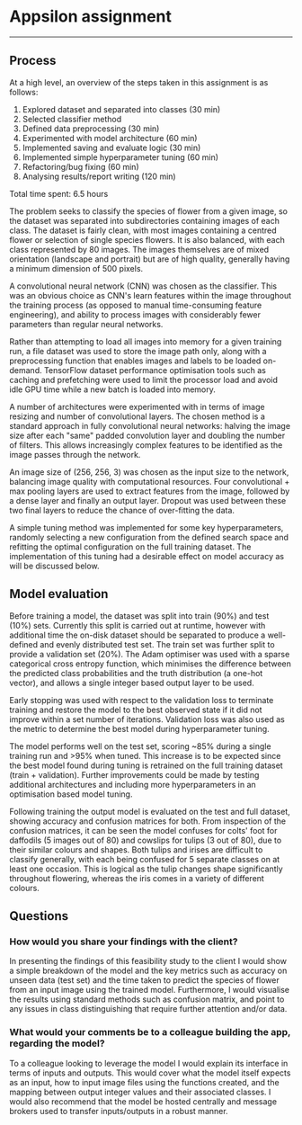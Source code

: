 # Appsilon assignment

---

## Process

At a high level, an overview of the steps taken in this assignment is as follows:
1. Explored dataset and separated into classes (30 min)
2. Selected classifier method 
3. Defined data preprocessing (30 min)
4. Experimented with model architecture (60 min)
5. Implemented saving and evaluate logic (30 min)
6. Implemented simple hyperparameter tuning (60 min)
7. Refactoring/bug fixing (60 min)
8. Analysing results/report writing (120 min)

Total time spent: 6.5 hours

The problem seeks to classify the species of flower from a given image, so the dataset was separated into subdirectories
containing images of each class. The dataset is fairly clean, with most images containing a centred flower or selection
of single species flowers. It is also balanced, with each class represented by 80 images. The images themselves are of 
mixed orientation (landscape and portrait) but are of high quality, generally having a minimum dimension of 500 pixels.

A convolutional neural network (CNN) was chosen as the classifier. This was an obvious choice as CNN's learn features 
within the image throughout the training process (as opposed to manual time-consuming feature engineering), and ability
to process images with considerably fewer parameters than regular neural networks.

Rather than attempting to load all images into memory for a given training run, a file dataset was used to store the 
image path only, along with a preprocessing function that enables images and labels to be loaded on-demand. TensorFlow 
dataset performance optimisation tools such as caching and prefetching were used to limit the processor load and avoid 
idle GPU time while a new batch is loaded into memory.

A number of architectures were experimented with in terms of image resizing and number of convolutional layers. The 
chosen method is a standard approach in fully convolutional neural networks: halving the image size after each "same"
padded convolution layer and doubling the number of filters. This allows increasingly complex features to be identified
as the image passes through the network. 

An image size of (256, 256, 3) was chosen as the input size to the network, balancing image quality with computational 
resources. Four convolutional + max pooling layers are used to extract features from the image, followed by a dense
layer and finally an output layer. Dropout was used between these two final layers to reduce the chance of over-fitting
the data.

A simple tuning method was implemented for some key hyperparameters, randomly selecting a new configuration from the
defined search space and refitting the optimal configuration on the full training dataset. The implementation of this 
tuning had a desirable effect on model accuracy as will be discussed below.

## Model evaluation

Before training a model, the dataset was split into train (90%) and test (10%) sets. Currently this split is carried out
at runtime, however with additional time the on-disk dataset should be separated to produce a well-defined and evenly
distributed test set. The train set was further split to provide a validation set (20%). The Adam optimiser was used 
with a sparse categorical cross entropy function, which minimises the difference between the predicted class 
probabilities and the truth distribution (a one-hot vector), and allows a single integer based output layer to be used.

Early stopping was used with respect to the validation loss to terminate training and restore the model to the best 
observed state if it did not improve within a set number of iterations. Validation loss was also used as the metric 
to determine the best model during hyperparameter tuning.

The model performs well on the test set, scoring ~85% during a single training run and >95% when tuned. This increase 
is to be expected since the best model found during tuning is retrained on the full training dataset (train + 
validation). Further improvements could be made by testing additional architectures and including more hyperparameters
in an optimisation based model tuning.

Following training the output model is evaluated on the test and full dataset, showing accuracy and confusion matrices 
for both. From inspection of the confusion matrices, it can be seen the model confuses for colts' foot for daffodils
(5 images out of 80) and cowslips for tulips (3 out of 80), due to their similar colours and shapes. Both tulips and 
irises are difficult to classify generally, with each being confused for 5 separate classes on at least one occasion.
This is logical as the tulip changes shape significantly throughout flowering, whereas the iris comes in a variety of
different colours.

## Questions
### How would you share your findings with the client?
In presenting the findings of this feasibility study to the client I would show a simple breakdown of the model and
the key metrics such as accuracy on unseen data (test set) and the time taken to predict the species of flower from an
input image using the trained model. Furthermore, I would visualise the results using standard methods such as confusion
matrix, and point to any issues in class distinguishing that require further attention and/or data.

### What would your comments be to a colleague building the app, regarding the model?
To a colleague looking to leverage the model I would explain its interface in terms of inputs and outputs. This would 
cover what the model itself expects as an input, how to input image files using the functions created, and the
mapping between output integer values and their associated classes. I would also recommend that the model be hosted 
centrally and message brokers used to transfer inputs/outputs in a robust manner.